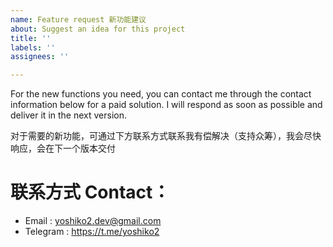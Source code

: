 ```yaml
---
name: Feature request 新功能建议
about: Suggest an idea for this project
title: ''
labels: ''
assignees: ''

---
```


For the new functions you need, you can contact me through the contact information below for a paid solution. I will respond as soon as possible and deliver it in the next version.

对于需要的新功能，可通过下方联系方式联系我有偿解决（支持众筹），我会尽快响应，会在下一个版本交付

# 联系方式 Contact：
* Email    : yoshiko2.dev@gmail.com
* Telegram : https://t.me/yoshiko2

